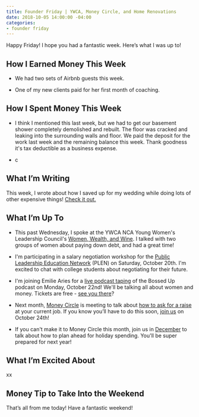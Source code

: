 ```yaml
---
title: Founder Friday | YWCA, Money Circle, and Home Renovations
date: 2018-10-05 14:00:00 -04:00
categories:
- founder friday
---
```


Happy Friday! I hope you had a fantastic week. Here’s what I was up to!

## **How I Earned Money This Week**

* We had two sets of Airbnb guests this week.

* One of my new clients paid for her first month of coaching.

## **How I Spent Money This Week**

* I think I mentioned this last week, but we had to get our basement shower completely demolished and rebuilt. The floor was cracked and leaking into the surrounding walls and floor. We paid the deposit for the work last week and the remaining balance this week. Thank goodness it's tax deductible as a business expense.

* c

## **What I’m Writing**

This week, I wrote about how I saved up for my wedding while doing lots of other expensive things! [Check it out.](https://www.maggiegermano.com/blog/how-i-saved-money-for-my-wedding-while-buying-a-house-and-quitting-my-job/)

## **What I’m Up To**

* This past Wednesday, I spoke at the YWCA NCA Young Women's Leadership Council's [Women, Wealth, and Wine](https://www.facebook.com/events/261331111177190/). I talked with two groups of women about paying down debt, and had a great time!

* I'm participating in a salary negotiation workshop for the [Public Leadership Education Network](https://plen.org/) (PLEN) on Saturday, October 20th. I'm excited to chat with college students about negotiating for their future. 

* I'm joining Emilie Aries for a [live podcast taping](https://www.facebook.com/events/177486379757315/) of the Bossed Up podcast on Monday, October 22nd! We'll be talking all about women and money. Tickets are free - [see you there](https://www.facebook.com/events/177486379757315/)?

* Next month, [Money Circle](https://www.maggiegermano.com/moneycircle/) is meeting to talk about [how to ask for a raise](https://www.maggiegermano.com/events/how-to-ask-for-a-raise/) at your current job. If you know you’ll have to do this soon, [join us](https://www.eventbrite.com/e/money-circle-how-to-ask-for-a-raise-tickets-49618103082) on October 24th!

* If you can't make it to Money Circle this month, join us in [December](https://www.eventbrite.com/e/money-circle-how-to-plan-for-holiday-spending-tickets-50456857820) to talk about how to plan ahead for holiday spending. You'll be super prepared for next year!

## **What I’m Excited About**

xx

## **Money Tip to Take Into the Weekend**

That’s all from me today! Have a fantastic weekend!